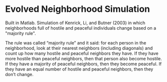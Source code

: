 # Evolved Neighborhood Simulation


Built in Matlab. Simulation of Kenrick, Li, and Butner (2003) in which neighborhoods full of hostile and peaceful individuals change based on a "majority rule".

The rule was called “majority rule” and it said: for each person in the neighborhood, look at their nearest
neighbors (including diagonals) and count up how many hostile and peaceful neighbors they
have. If they have more hostile than peaceful neighbors, then that person also become hostile. If
they have a majority of peaceful neighbors, then they become peaceful. If they have an equal
number of hostile and peaceful neighbors, then they don’t change. 





